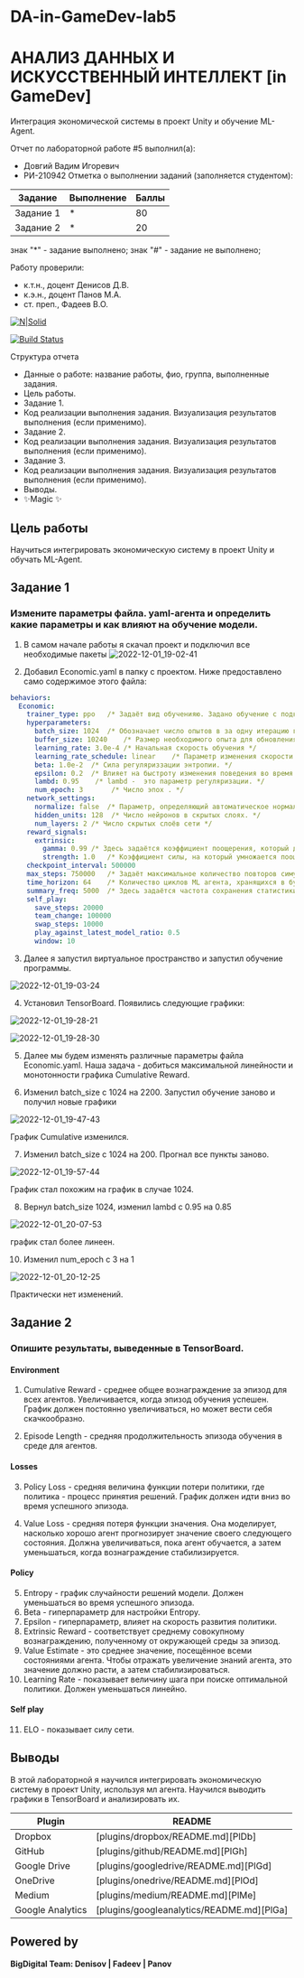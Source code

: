 # DA-in-GameDev-lab5
# АНАЛИЗ ДАННЫХ И ИСКУССТВЕННЫЙ ИНТЕЛЛЕКТ [in GameDev]
Интеграция экономической системы в проект Unity и обучение ML-Agent.

Отчет по лабораторной работе #5 выполнил(а):
- Довгий Вадим Игоревич
- РИ-210942
Отметка о выполнении заданий (заполняется студентом):

| Задание | Выполнение | Баллы |
| ------ | ------ | ------ |
| Задание 1 | * | 80 |
| Задание 2 | * | 20 |

знак "*" - задание выполнено; знак "#" - задание не выполнено;

Работу проверили:
- к.т.н., доцент Денисов Д.В.
- к.э.н., доцент Панов М.А.
- ст. преп., Фадеев В.О.

[![N|Solid](https://cldup.com/dTxpPi9lDf.thumb.png)](https://nodesource.com/products/nsolid)

[![Build Status](https://travis-ci.org/joemccann/dillinger.svg?branch=master)](https://travis-ci.org/joemccann/dillinger)

Структура отчета

- Данные о работе: название работы, фио, группа, выполненные задания.
- Цель работы.
- Задание 1.
- Код реализации выполнения задания. Визуализация результатов выполнения (если применимо).
- Задание 2.
- Код реализации выполнения задания. Визуализация результатов выполнения (если применимо).
- Задание 3.
- Код реализации выполнения задания. Визуализация результатов выполнения (если применимо).
- Выводы.
- ✨Magic ✨

## Цель работы
Научиться интегрировать экономическую систему в проект Unity и обучать ML-Agent.

## Задание 1
### Измените параметры файла. yaml-агента и определить какие параметры и как влияют на обучение модели.

1) В самом начале работы я скачал проект и подключил все необходимые пакеты
![2022-12-01_19-02-41](https://user-images.githubusercontent.com/45125347/205074538-56356ece-27f3-41dc-82aa-bbe196b4875c.png)

2) Добавил Economic.yaml в папку с проектом. Ниже предоставлено само содержимое этого файла:
    
```yaml
behaviors:
  Economic:
    trainer_type: ppo   /* Задаёт вид обученияю. Задано обучение с подкреплением */
    hyperparameters:
      batch_size: 1024  /* Обозначает число опытов в за одну итерацию градиентного спуска. */
      buffer_size: 10240    /* Размер необходимого опыта для обновления модели поведения. */
      learning_rate: 3.0e-4 /* Начальная скорость обучения */
      learning_rate_schedule: linear    /* Параметр изменения скорости обучения с течением времени. */
      beta: 1.0e-2  /* Сила регуляриззации энтропии. */
      epsilon: 0.2  /* Влияет на быстроту изменения поведения во время обучения. */
      lambd: 0.95    /* lambd -  это параметр регуляризации. */
      num_epoch: 3       /* Число эпох . */
    network_settings:
      normalize: false  /* Параметр, определяющий автоматическое нормализование обучения. */
      hidden_units: 128  /* Число нейронов в скрытых слоях. */
      num_layers: 2 /* Число скрытых слоёв сети */
    reward_signals:
      extrinsic:
        gamma: 0.99 /* Здесь задаётся коэффициент поощерения, который должен быть меньше единицы. */
        strength: 1.0   /* Коэффициент силы, на который умножается поощерение. */
    checkpoint_interval: 500000
    max_steps: 750000   /* Задаёт максимальное количество повторов симуляции сцены. */
    time_horizon: 64    /* Количество циклов ML агента, хранящихся в буфере до ввода в модель. */
    summary_freq: 5000  /* Здесь задаётся частота сохранения статистики тренировок по шагам. */
    self_play:
      save_steps: 20000
      team_change: 100000
      swap_steps: 10000
      play_against_latest_model_ratio: 0.5
      window: 10
```
3) Далее я запустил виртуальное пространство и запустил обучение программы.

![2022-12-01_19-03-24](https://user-images.githubusercontent.com/45125347/205076351-1121513d-8104-43d1-a41b-a082a15f00e7.png)

4) Установил TensorBoard. Появились следующие графики:
 
![2022-12-01_19-28-21](https://user-images.githubusercontent.com/45125347/205078481-9c50222e-cf41-4071-826c-9048cb3f85c5.png)

![2022-12-01_19-28-30](https://user-images.githubusercontent.com/45125347/205078507-c8c28fa7-fa40-4b2f-9e1e-5740b906326a.png)

5) Далее мы будем изменять различные параметры файла Economic.yaml. Наша задача - добиться максимальной линейности и монотонности графика Cumulative Reward. 

6) Изменил batch_size с 1024 на 2200. Запустил обучение заново и получил новые графики

![2022-12-01_19-47-43](https://user-images.githubusercontent.com/45125347/205082975-a2b3203d-f5e8-4814-9941-b8913a8eee17.png)

График Cumulative изменился.

7) Изменил batch_size с 1024 на 200. Прогнал все пункты заново.

![2022-12-01_19-57-44](https://user-images.githubusercontent.com/45125347/205085547-0bf24f2c-781c-4074-8456-f68805cfb02d.png)

График стал похожим на график в случае 1024.

8) Вернул  batch_size 1024, изменил lambd с 0.95 на 0.85

![2022-12-01_20-07-53](https://user-images.githubusercontent.com/45125347/205089944-f6ffed7c-6cbb-4869-965e-ace734cc319e.png)

график стал более линеен.


10) Изменил num_epoch с 3 на 1

![2022-12-01_20-12-25](https://user-images.githubusercontent.com/45125347/205089803-14b8ef9b-b1fa-46d6-abab-f4e73b2cbf0c.png)

Практически нет изменений.


## Задание 2
### Опишите результаты, выведенные в TensorBoard.

#### Environment
1) Cumulative Reward - среднее общее вознаграждение за эпизод для всех агентов. Увеличивается, когда эпизод обучения успешен. График должен постоянно увеличиваться, но может вести себя скачкообразно.

2) Episode Length - средняя продолжительность эпизода обучения в среде для агентов.

#### Losses
3) Policy Loss - средняя величина функции потери политики, где политика - процесс принятия решений. График должен идти вниз во время успешного эпизода.

4) Value Loss - средняя потеря функции значения. Она моделирует, насколько хорошо агент прогнозирует значение своего следующего состояния. Должна увеличиваться, пока агент обучается, а затем уменьшаться, когда вознаграждение стабилизируется.

#### Policy

5) Entropy - график случайности решений модели. Должен уменьшаться во время успешного эпизода. 
6) Beta - гиперпараметр для настройки Entropy.
7) Epsilon - гиперпараметр, влияет на скорость развития политики.
8) Extrinsic Reward - соответствует среднему совокупному вознаграждению, полученному от окружающей среды за эпизод.
9) Value Estimate - это среднее значение, посещённое всеми состояниями агента. Чтобы отражать увеличение знаний агента, это значение должно расти, а затем стабилизироваться.
10) Learning Rate - показывает величину шага при поиске оптимальной политики. Должен уменьшаться линейно.

#### Self play
11) ELO - показывает силу сети.

## Выводы
В этой лабораторной я научился интегрировать экономическую систему в проект Unity, используя мл агента. Научился выводить графики в TensorBoard и анализировать их.

| Plugin | README |
| ------ | ------ |
| Dropbox | [plugins/dropbox/README.md][PlDb] |
| GitHub | [plugins/github/README.md][PlGh] |
| Google Drive | [plugins/googledrive/README.md][PlGd] |
| OneDrive | [plugins/onedrive/README.md][PlOd] |
| Medium | [plugins/medium/README.md][PlMe] |
| Google Analytics | [plugins/googleanalytics/README.md][PlGa] |

## Powered by

**BigDigital Team: Denisov | Fadeev | Panov**
